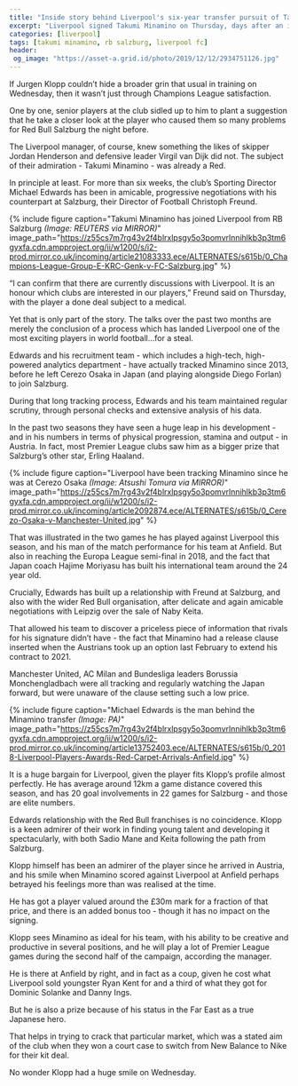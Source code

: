 ```yaml
---
title: "Inside story behind Liverpool's six-year transfer pursuit of Takumi Minamino"
excerpt: "Liverpool signed Takumi Minamino on Thursday, days after an impressive showing against them in the Champions League, but the transfer has been a long time coming"
categories: [liverpool]
tags: [takumi minamino, rb salzburg, liverpool fc]
header:
 og_image: "https://asset-a.grid.id/photo/2019/12/12/2934751126.jpg"
---
```


If Jurgen Klopp couldn’t hide a broader grin that usual in training on Wednesday, then it wasn’t just through Champions League satisfaction.

One by one, senior players at the club sidled up to him to plant a suggestion that he take a closer look at the player who caused them so many problems for Red Bull Salzburg the night before.

The Liverpool manager, of course, knew something the likes of skipper Jordan Henderson and defensive leader Virgil van Dijk did not. The subject of their admiration - Takumi Minamino - was already a Red.

In principle at least. For more than six weeks, the club’s Sporting Director Michael Edwards has been in amicable, progressive negotiations with his counterpart at Salzburg, their Director of Football Christoph Freund.

{% include figure caption="Takumi Minamino has joined Liverpool from RB Salzburg _(Image: REUTERS via MIRROR)_" image_path="https://z55cs7m7rg43v2f4blrxlpsgy5o3pomvrlnnihlkb3p3tm6gyxfa.cdn.ampproject.org/ii/w1200/s/i2-prod.mirror.co.uk/incoming/article21083333.ece/ALTERNATES/s615b/0_Champions-League-Group-E-KRC-Genk-v-FC-Salzburg.jpg" %}

“I can confirm that there are currently discussions with Liverpool. It is an honour which clubs are interested in our players,” Freund said on Thursday, with the player a done deal subject to a medical.

Yet that is only part of the story. The talks over the past two months are merely the conclusion of a process which has landed Liverpool one of the most exciting players in world football…for a steal.

Edwards and his recruitment team - which includes a high-tech, high-powered analytics department - have actually tracked Minamino since 2013, before he left Cerezo Osaka in Japan (and playing alongside Diego Forlan) to join Salzburg.

During that long tracking process, Edwards and his team maintained regular scrutiny, through personal checks and extensive analysis of his data.

In the past two seasons they have seen a huge leap in his development - and in his numbers in terms of physical progression, stamina and output - in Austria. In fact, most Premier League clubs saw him as a bigger prize that Salzburg’s other star, Erling Haaland.

{% include figure caption="Liverpool have been tracking Minamino since he was at Cerezo Osaka _(Image: Atsushi Tomura via MIRROR)_" image_path="https://z55cs7m7rg43v2f4blrxlpsgy5o3pomvrlnnihlkb3p3tm6gyxfa.cdn.ampproject.org/ii/w1200/s/i2-prod.mirror.co.uk/incoming/article2092874.ece/ALTERNATES/s615b/0_Cerezo-Osaka-v-Manchester-United.jpg" %}

That was illustrated in the two games he has played against Liverpool this season, and his man of the match performance for his team at Anfield. But also in reaching the Europa League semi-final in 2018, and the fact that Japan coach Hajime Moriyasu has built his international team around the 24 year old.

Crucially, Edwards has built up a relationship with Freund at Salzburg, and also with the wider Red Bull organisation, after delicate and again amicable negotiations with Leipzig over the sale of Naby Keita.

That allowed his team to discover a priceless piece of information that rivals for his signature didn’t have - the fact that Minamino had a release clause inserted when the Austrians took up an option last February to extend his contract to 2021.

Manchester United, AC Milan and Bundesliga leaders Borussia Monchengladbach were all tracking and regularly watching the Japan forward, but were unaware of the clause setting such a low price.

{% include figure caption="Michael Edwards is the man behind the Minamino transfer _(Image: PA)_" image_path="https://z55cs7m7rg43v2f4blrxlpsgy5o3pomvrlnnihlkb3p3tm6gyxfa.cdn.ampproject.org/ii/w1200/s/i2-prod.mirror.co.uk/incoming/article13752403.ece/ALTERNATES/s615b/0_2018-Liverpool-Players-Awards-Red-Carpet-Arrivals-Anfield.jpg" %}

It is a huge bargain for Liverpool, given the player fits Klopp’s profile almost perfectly. He has average around 12km a game distance covered this season, and has 20 goal involvements in 22 games for Salzburg - and those are elite numbers.

Edwards relationship with the Red Bull franchises is no coincidence. Klopp is a keen admirer of their work in finding young talent and developing it spectacularly, with both Sadio Mane and Keita following the path from Salzburg.

Klopp himself has been an admirer of the player since he arrived in Austria, and his smile when Minamino scored against Liverpool at Anfield perhaps betrayed his feelings more than was realised at the time.

He has got a player valued around the £30m mark for a fraction of that price, and there is an added bonus too - though it has no impact on the signing.

Klopp sees Minamino as ideal for his team, with his ability to be creative and productive in several positions, and he will play a lot of Premier League games during the second half of the campaign, according the manager.

He is there at Anfield by right, and in fact as a coup, given he cost what Liverpool sold youngster Ryan Kent for and a third of what they got for Dominic Solanke and Danny Ings.

But he is also a prize because of his status in the Far East as a true Japanese hero.

That helps in trying to crack that particular market, which was a stated aim of the club when they won a court case to switch from New Balance to Nike for their kit deal.

No wonder Klopp had a huge smile on Wednesday.
